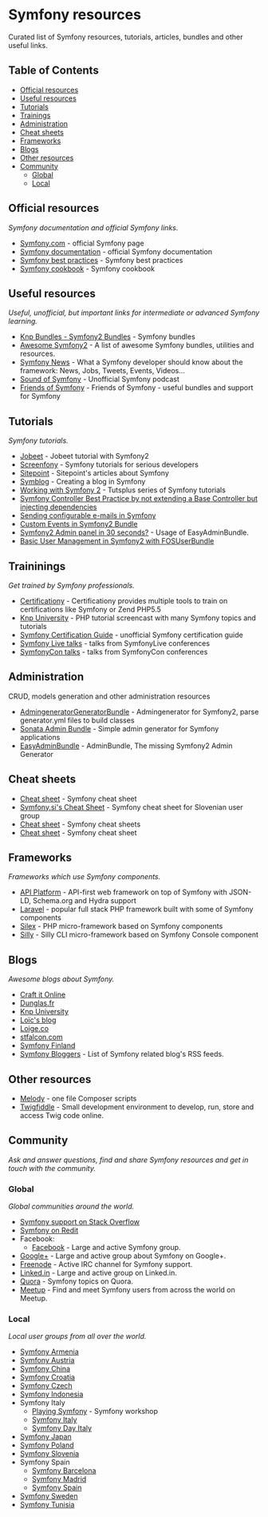 # Symfony resources

Curated list of Symfony resources, tutorials, articles, bundles and other useful links.

## Table of Contents

* [Official resources](#official-resources)
* [Useful resources](#useful-resources)
* [Tutorials](#tutorials)
* [Trainings](#trainings)
* [Administration](#administration)
* [Cheat sheets](#cheat-sheets)
* [Frameworks](#frameworks)
* [Blogs](#blogs)
* [Other resources](#other-resources)
* [Community](#community)
  * [Global](#global)
  * [Local](#local)

## Official resources<a name="official-resources"></a>

*Symfony documentation and official Symfony links.*

* [Symfony.com](http://symfony.com) - official Symfony page
* [Symfony documentation](http://symfony.com/doc) - official Symfony documentation
* [Symfony best practices](http://symfony.com/doc/current/best_practices/index.html) - Symfony best practices
* [Symfony cookbook](http://symfony.com/doc/current/cookbook/index.html) - Symfony cookbook

## Useful resources<a name="useful-resources"></a>

*Useful, unofficial, but important links for intermediate or advanced Symfony learning.*

* [Knp Bundles - Symfony2 Bundles](http://knpbundles.com/) - Symfony bundles
* [Awesome Symfony2](https://github.com/sitepoint/awesome-symfony) - A list of awesome Symfony bundles, utilities and resources.
* [Symfony News](http://symfony-news.com) - What a Symfony developer should know about the framework: News, Jobs, Tweets, Events, Videos...
* [Sound of Symfony](http://www.soundofsymfony.com/) - Unofficial Symfony podcast
* [Friends of Symfony](http://friendsofsymfony.github.io/) - Friends of Symfony - useful bundles and support for Symfony

## Tutorials<a name="tutorials"></a>

*Symfony tutorials.*

* [Jobeet](http://www.ens.ro/2012/03/21/jobeet-tutorial-with-symfony2/) - Jobeet tutorial with Symfony2
* [Screenfony](http://www.screenfony.com/) - Symfony tutorials for serious developers
* [Sitepoint](http://www.sitepoint.com/?s=symfony) - Sitepoint's articles about Symfony
* [Symblog](http://tutorial.symblog.co.uk/) - Creating a blog in Symfony
* [Working with Symfony 2](http://code.tutsplus.com/series/working-with-symfony-2--cms-636) - Tutsplus series of Symfony tutorials
* [Symfony Controller Best Practice by not extending a Base Controller but injecting dependencies](http://blog.dashboardhub.io/2015/09/26/symfony-controller-not-extending-fosrest-bundle/)
* [Sending configurable e-mails in Symfony](https://github.com/sebastianbergmann/phpunit/wiki/Release-Announcement-for-PHPUnit-5.0.0)
* [Custom Events in Symfony2 Bundle](http://harikt.com/blog/2015/10/11/custom-events-in-symfony2-bundle/)
* [Symfony2 Admin panel in 30 seconds?](http://level7systems.co.uk/en/symfony2-admin-panel-in-30-seconds/) - Usage of EasyAdminBundle.
* [Basic User Management in Symfony2 with FOSUserBundle](http://www.sitepoint.com/basic-user-management-in-symfony2-with-fosuserbundle/)

## Traininings<a name="trainings"></a>

*Get trained by Symfony professionals.*

* [Certificationy](https://github.com/certificationy) - Certificationy provides multiple tools to train on certifications like Symfony or Zend PHP5.5
* [Knp University](http://knpuniversity.com/) - PHP tutorial screencast with many Symfony topics and tutorials
* [Symfony Certification Guide](https://github.com/jmolivas/symfony-certification-guide) - unofficial Symfony certification guide
* [Symfony Live talks](https://github.com/SymfonyLive) - talks from SymfonyLive conferences
* [SymfonyCon talks](https://github.com/SymfonyCon) - talks from SymfonyCon conferences

## Administration<a name="administration"></a>

CRUD, models generation and other administration resources

* [AdmingeneratorGeneratorBundle](https://github.com/symfony2admingenerator/AdmingeneratorGeneratorBundle) - Admingenerator for Symfony2, parse generator.yml files to build classes
* [Sonata Admin Bundle](http://github.com/sonata-project/SonataAdminBundle) - Simple admin generator for Symfony applications
* [EasyAdminBundle](https://github.com/javiereguiluz/EasyAdminBundle) - AdminBundle, The missing Symfony2 Admin Generator

## Cheat sheets<a name="cheat-sheets"></a>

* [Cheat sheet](http://www.symfony2cheatsheet.com/) - Symfony cheat sheet
* [Symfony.si's Cheat Sheet](https://github.com/symfony-si/symfony-cheatsheet) - Symfony cheat sheet for Slovenian user group
* [Cheat sheet](https://github.com/andreia/symfony-cheat-sheets) - Symfony cheat sheets
* [Cheat sheet](http://dattaya.github.io/symfony2-cheatsheets) - Symfony cheat sheet

## Frameworks<a name="frameworks"></a>

*Frameworks which use Symfony components.*

* [API Platform](https://api-platform.com/) - API-first web framework on top of Symfony with JSON-LD, Schema.org and Hydra support
* [Laravel](http://laravel.com/) - popular full stack PHP framework built with some of Symfony components
* [Silex](http://silex.sensiolabs.org/) - PHP micro-framework based on Symfony components
* [Silly](https://github.com/mnapoli/silly) - Silly CLI micro-framework based on Symfony Console component

## Blogs<a name="blogs"></a>

*Awesome blogs about Symfony.*

* [Craft it Online](http://www.craftitonline.com/)
* [Dunglas.fr](https://dunglas.fr/)
* [Knp University](https://knpuniversity.com/blog)
* [Loïc's blog](http://gnugat.github.io/tags/symfony.html)
* [Loige.co](http://loige.co/tag/symfony/)
* [stfalcon.com](http://stfalcon.com/en/blog/tag/symfony2)
* [Symfony Finland](https://www.symfony.fi/)
* [Symfony Bloggers](https://github.com/khepin/symfonybloggers) - List of Symfony related blog's RSS feeds.

## Other resources<a name="other-resources"></a>

* [Melody](http://melody.sensiolabs.org/) - one file Composer scripts
* [Twigfiddle](http://twigfiddle.com) - Small development environment to develop, run, store and access Twig code online.

## Community<a name="community"></a>

*Ask and answer questions, find and share Symfony resources and get in touch with the community.*

### Global<a name="global"></a>

*Global communities around the world.*

* [Symfony support on Stack Overflow](http://stackoverflow.com/questions/tagged/symfony2)
* [Symfony on Redit](http://www.reddit.com/r/symfony)
* Facebook:
    * [Facebook](https://www.facebook.com/groups/7672226565/) - Large and active Symfony group.
* [Google+](https://plus.google.com/communities/109013871316146116610) - Large and active group about Symfony on Google+.
* [Freenode](http://irc.lc/freenode/symfony) - Active IRC channel for Symfony support.
* [Linked.in](https://www.linkedin.com/grp/home?gid=29205) - Large and active group on Linked.in.
* [Quora](https://www.quora.com/Symfony) - Symfony topics on Quora.
* [Meetup](http://symfony.meetup.com/) - Find and meet Symfony users from across the world on Meetup.

### Local<a name="local"></a>

*Local user groups from all over the world.*

* [Symfony Armenia](http://symfony.am/)
* [Symfony Austria](http://symfony-austria.org/)
* [Symfony China](http://symfony.cn/)
* [Symfony Croatia](http://symfony-croatia.com/)
* [Symfony Czech](http://www.symfony.cz/)
* [Symfony Indonesia](https://github.com/SymfonyId)
* Symfony Italy
  * [Playing Symfony](http://www.playingsymfony.it/) - Symfony workshop
  * [Symfony Italy](http://symfony.it/)
  * [Symfony Day Italy](http://symfonyday.it)
* [Symfony Japan](http://www.symfony.gr.jp/)
* [Symfony Poland](http://symfonylab.pl/)
* [Symfony Slovenia](http://symfony.si)
* Symfony Spain
  * [Symfony Barcelona](http://symfony-barcelona.es/)
  * [Symfony Madrid](http://www.symfony-madrid.es/)
  * [Symfony Spain](http://symfony.es/)
* [Symfony Sweden](http://symfony.se)
* [Symfony Tunisia](http://symfony-tunisia.com/)
